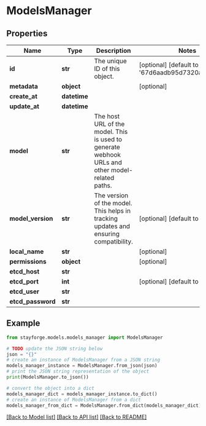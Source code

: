 # ModelsManager


## Properties

Name | Type | Description | Notes
------------ | ------------- | ------------- | -------------
**id** | **str** | The unique ID of this object. | [optional] [default to '67d6aadb95d7320a0eeab6ce']
**metadata** | **object** |  | [optional] 
**create_at** | **datetime** |  | 
**update_at** | **datetime** |  | 
**model** | **str** | The host URL of the model. This is used to generate webhook URLs and other model-related paths. | 
**model_version** | **str** | The version of the model. This helps in tracking updates and ensuring compatibility. | [optional] [default to 'latest']
**local_name** | **str** |  | [optional] 
**permissions** | **object** |  | [optional] 
**etcd_host** | **str** |  | 
**etcd_port** | **int** |  | [optional] [default to 2379]
**etcd_user** | **str** |  | 
**etcd_password** | **str** |  | 

## Example

```python
from stayforge.models.models_manager import ModelsManager

# TODO update the JSON string below
json = "{}"
# create an instance of ModelsManager from a JSON string
models_manager_instance = ModelsManager.from_json(json)
# print the JSON string representation of the object
print(ModelsManager.to_json())

# convert the object into a dict
models_manager_dict = models_manager_instance.to_dict()
# create an instance of ModelsManager from a dict
models_manager_from_dict = ModelsManager.from_dict(models_manager_dict)
```
[[Back to Model list]](../README.md#documentation-for-models) [[Back to API list]](../README.md#documentation-for-api-endpoints) [[Back to README]](../README.md)


